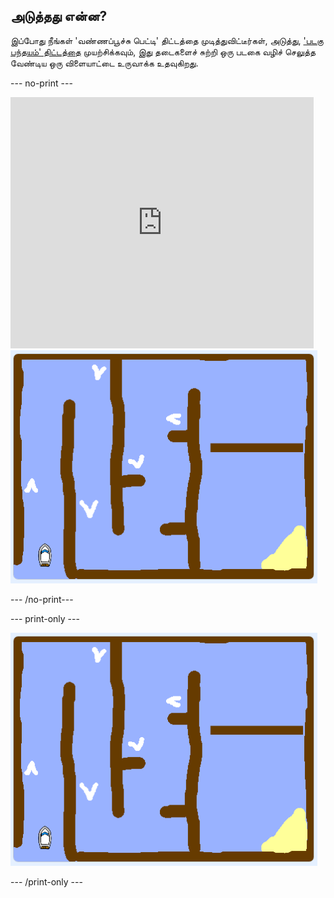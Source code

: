 ## அடுத்தது என்ன?

இப்போது நீங்கள் 'வண்ணப்பூச்சு பெட்டி' திட்டத்தை முடித்துவிட்டீர்கள், அடுத்து, ['படகு பந்தயம்' திட்டத்தை](https://projects.raspberrypi.org/ta-IN/projects/boat-race?utm_source=pathway&utm_medium=whatnext&utm_campaign=projects) முயற்சிக்கவும், இது தடைகளைச் சுற்றி ஒரு படகை வழிச் செலுத்த வேண்டிய ஒரு விளையாட்டை உருவாக்க உதவுகிறது.

--- no-print ---

<div class="scratch-preview">
  <iframe allowtransparency="true" width="485" height="402" src="https://scratch.mit.edu/projects/embed/276662533/?autostart=false" frameborder="0" scrolling="no"></iframe>
  <img src="images/boat_race_demo.png">
</div>

--- /no-print---

--- print-only ---

![படகு பந்தய டெமோ](images/boat_race_demo.png)

--- /print-only ---